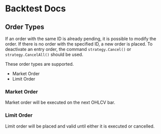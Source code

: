 # Backtest Docs

## Order Types

If an order with the same ID is already pending, it is possible to modify the order. If there is no order with the specified ID, a new order is placed. To deactivate an entry order, the command `strategy.Cancel()` or `strategy.CancelAll()` should be used.

These order types are supported.

- Market Order
- Limit Order


### Market Order

Market order will be executed on the next OHLCV bar.

### Limit Order

Limit order will be placed and valid until either it is executed or cancelled.


